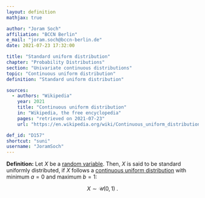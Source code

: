 ```yaml
---
layout: definition
mathjax: true

author: "Joram Soch"
affiliation: "BCCN Berlin"
e_mail: "joram.soch@bccn-berlin.de"
date: 2021-07-23 17:32:00

title: "Standard uniform distribution"
chapter: "Probability Distributions"
section: "Univariate continuous distributions"
topic: "Continuous uniform distribution"
definition: "Standard uniform distribution"

sources:
  - authors: "Wikipedia"
    year: 2021
    title: "Continuous uniform distribution"
    in: "Wikipedia, the free encyclopedia"
    pages: "retrieved on 2021-07-23"
    url: "https://en.wikipedia.org/wiki/Continuous_uniform_distribution#Standard_uniform"

def_id: "D157"
shortcut: "suni"
username: "JoramSoch"
---
```



**Definition:** Let $X$ be a [random variable](/D/rvar). Then, $X$ is said to be standard uniformly distributed, if $X$ follows a [continuous uniform distribution](/D/cuni) with minimum $a = 0$ and maximum $b = 1$:

$$ \label{eq:suni}
X \sim \mathcal{U}(0, 1) \; .
$$